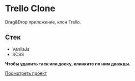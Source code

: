 # Trello Clone
Drag&amp;Drop приложение, клон Trello. 
## Стек
- VanilaJs
- SCSS

**Чтобы удалить таск или доску, клинките по ним дважды.** 

[Посмотреть проект](https://egoryan8.github.io/trello-clone/)
